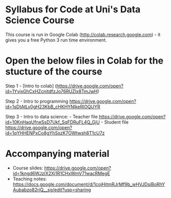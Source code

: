 # Syllabus for Code at Uni's Data Science Course

This course is run in Google Colab (http://colab.research.google.com) - it gives you a free Python 3 run time environment. 

# Open the below files in Colab for the stucture of the course

  Step 1 - [Intro to colab] (https://drive.google.com/open?id=1YvjxGhCxHZcnitdfzJo76RUZlx8TmJwH)

  Step 2 - Intro to programming https://drive.google.com/open?id=1sDtAtLv0gH23KbB_cHKHYNlkeRlOQUYR

  Step 3 - Intro to data science:
     - Teacher file https://drive.google.com/open?id=10KnHaqUfneSsD7Ukf_SqFDRuFL4Q_GjU
     - Student file https://drive.google.com/open?id=1qYHHENPxCo8gYhSszK7OWtwsh8T1cU7z  

# Accompanying material 
- Course slides: https://drive.google.com/open?id=1kngd6WJzIX2Xj1R1CHxWmV71wacRMegE 
- Teaching notes: https://docs.google.com/document/d/1cojHitmRJrMf9b_wHVJDsiBoRhYAubabzo82riQ__sg/edit?usp=sharing 
